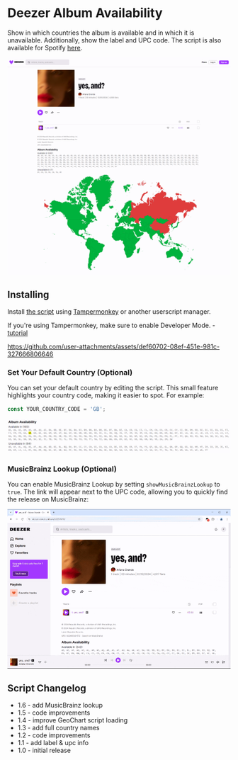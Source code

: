 # Deezer Album Availability

Show in which countries the album is available and in which it is unavailable. Additionally, show the label and UPC code. The script is also available for Spotify [here](https://github.com/pawllo01/spotify-album-availability).

![](images/example.png)

## Installing

Install [the script](https://github.com/pawllo01/deezer-album-availability/raw/main/deezer-album-availability.user.js) using [Tampermonkey](https://chromewebstore.google.com/detail/tampermonkey/dhdgffkkebhmkfjojejmpbldmpobfkfo) or another userscript manager.

If you're using Tampermonkey, make sure to enable Developer Mode. - [tutorial](https://www.tampermonkey.net/faq.php?locale=en#Q209)

https://github.com/user-attachments/assets/def60702-08ef-451e-981c-327666806646

### Set Your Default Country (Optional)

You can set your default country by editing the script. This small feature highlights your country code, making it easier to spot. For example:

```js
const YOUR_COUNTRY_CODE = 'GB';
```

![](images/highlight.png)

### MusicBrainz Lookup (Optional)

You can enable MusicBrainz Lookup by setting `showMusicBrainzLookup` to `true`. The link will appear next to the UPC code, allowing you to quickly find the release on MusicBrainz:

![](images/MusicBrainz.gif)

## Script Changelog

- 1.6 - add MusicBrainz lookup
- 1.5 - code improvements
- 1.4 - improve GeoChart script loading
- 1.3 - add full country names
- 1.2 - code improvements
- 1.1 - add label & upc info
- 1.0 - initial release
